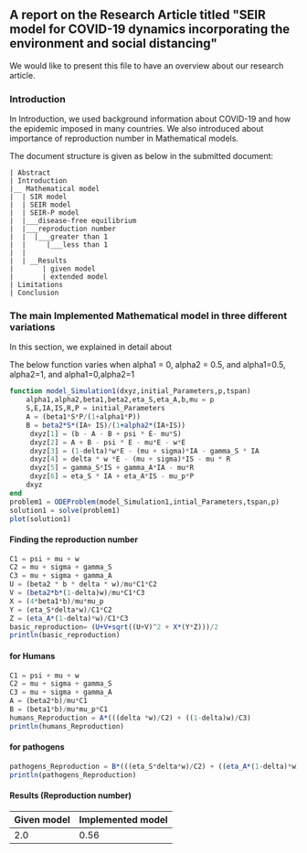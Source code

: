 ## A report on the Research Article titled "SEIR model for COVID-19 dynamics incorporating the environment and social distancing"

We would like to present this file to have an overview about our research article.

### Introduction
In Introduction, we used background information about COVID-19 and how the epidemic imposed in many countries. We also introduced about importance of reproduction number in Mathematical models.

The document structure is given as below in the submitted document:

```
| Abstract
| Introduction
|__ Mathematical model
|  | SIR model
|  | SEIR model
|  | SEIR-P model
|  |___disease-free equilibrium
|  |___reproduction number
|  |  |___greater than 1
|  |     |___less than 1
|  |  
|  | __Results
|       | given model
|       | extended model
| Limitations
| Conclusion

```


### The main Implemented Mathematical model in three different variations
In this section, we explained in detail about

The below function varies when alpha1 = 0, alpha2 = 0.5, and alpha1=0.5, alpha2=1, and alpha1=0,alpha2=1
```julia
function model_Simulation1(dxyz,initial_Parameters,p,tspan)
    alpha1,alpha2,beta1,beta2,eta_S,eta_A,b,mu = p
    S,E,IA,IS,R,P = initial_Parameters
    A = (beta1*S*P/(1+alpha1*P))
    B = beta2*S*(IA+ IS)/(1+alpha2*(IA+IS))
     dxyz[1] = (b - A - B + psi * E- mu*S)
     dxyz[2] = A + B - psi * E - mu*E - w*E
     dxyz[3] = (1-delta)*w*E - (mu + sigma)*IA - gamma_S * IA
     dxyz[4] = delta * w *E - (mu + sigma)*IS - mu * R
     dxyz[5] = gamma_S*IS + gamma_A*IA - mu*R
     dxyz[6] = eta_S * IA + eta_A*IS - mu_p*P
    dxyz
end
problem1 = ODEProblem(model_Simulation1,intial_Parameters,tspan,p)
solution1 = solve(problem1)
plot(solution1)
```



#### Finding the reproduction number

```julia
C1 = psi + mu + w
C2 = mu + sigma + gamma_S
C3 = mu + sigma + gamma_A
U = (beta2 * b * delta * w)/mu*C1*C2
V = (beta2*b*(1-delta)w)/mu*C1*C3
X = (4*beta1*b)/mu*mu_p
Y = (eta_S*delta*w)/C1*C2
Z = (eta_A*(1-delta)*w)/C1*C3
basic_reproduction= (U+V+sqrt((U+V)^2 + X*(Y*Z)))/2
println(basic_reproduction)
```

#### for Humans
```julia
C1 = psi + mu + w
C2 = mu + sigma + gamma_S
C3 = mu + sigma + gamma_A
A = (beta2*b)/mu*C1
B = (beta1*b)/mu*mu_p*C1
humans_Reproduction = A*(((delta *w)/C2) + ((1-delta)w)/C3)
println(humans_Reproduction)  
```
#### for pathogens
```julia
pathogens_Reproduction = B*(((eta_S*delta*w)/C2) + ((eta_A*(1-delta)*w)/C3))
println(pathogens_Reproduction)

```
#### Results (Reproduction number)

| Given model  | Implemented model |
| ------------- | ------------- |
|   2.0  | 0.56  |
